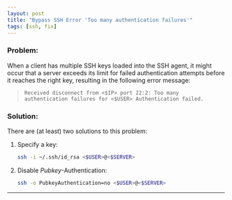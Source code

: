 ```yaml
---
layout: post
title: "Bypass SSH Error 'Too many authentication failures'"
tags: [ssh, fix]
---
```


### Problem:
When a client has multiple SSH keys loaded into the SSH agent, it might occur that a server exceeds its limit for failed authentication attempts before it reaches the right key, resulting in the following error message:

> `Received disconnect from <$IP> port 22:2: Too many authentication failures for <$USER> Authentication failed.`

### Solution:
There are (at least) two solutions to this problem:

1. Specify a key:
   ```bash
   ssh -i ~/.ssh/id_rsa <$USER>@<$SERVER>
   ```
2. Disable *Pubkey*-Authentication:
   ```bash
   ssh -o PubkeyAuthentication=no <$USER>@<$SERVER>
   ```

---
